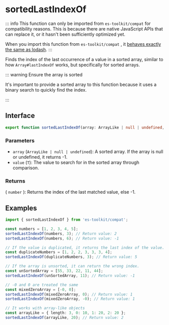# sortedLastIndexOf

::: info
This function can only be imported from `es-toolkit/compat` for compatibility reasons. This is because there are native JavaScript APIs that can replace it, or it hasn't been sufficiently optimized yet.

When you import this function from `es-toolkit/compat` , it [behaves exactly the same as lodash](../../../compatibility.md).
:::

Finds the index of the last occurrence of a value in a sorted array, similar to how `Array#lastIndexOf` works, but specifically for sorted arrays.

::: warning Ensure the array is sorted

It's important to provide a sorted array to this function because it uses a binary search to quickly find the index.

:::

## Interface

```typescript
export function sortedLastIndexOf(array: ArrayLike | null | undefined, value: T): number;
```

### Parameters

- `array` (`ArrayLike | null | undefined`): A sorted array. If the array is null or undefined, it returns -1.
- `value` (`T`): The value to search for in the sorted array through comparison.

### Returns

( `number` ): Returns the index of the last matched value, else -1.

## Examples

```typescript
import { sortedLastIndexOf } from 'es-toolkit/compat';

const numbers = [1, 2, 3, 4, 5];
sortedLastIndexOf(numbers, 3); // Return value: 2
sortedLastIndexOf(numbers, 6); // Return value: -1

// If the value is duplicated, it returns the last index of the value.
const duplicateNumbers = [1, 2, 2, 3, 3, 3, 4];
sortedLastIndexOf(duplicateNumbers, 3); // Return value: 5

// If the array is unsorted, it can return the wrong index.
const unSortedArray = [55, 33, 22, 11, 44];
sortedLastIndexOf(unSortedArray, 11); // Return value: -1

// -0 and 0 are treated the same
const mixedZeroArray = [-0, 0];
sortedLastIndexOf(mixedZeroArray, 0); // Return value: 1
sortedLastIndexOf(mixedZeroArray, -0); // Return value: 1

// It works with array-like objects
const arrayLike = { length: 3, 0: 10, 1: 20, 2: 20 };
sortedLastIndexOf(arrayLike, 20); // Return value: 2
```
